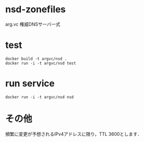 # nsd-zonefiles
arg.vc 権威DNSサーバ一式

# test

```
docker build -t argvc/nsd .
docker run -i -t argvc/nsd test
```

# run service 

```
docker run -i -t argvc/nsd nsd
```

# その他

頻繁に変更が予想されるIPv4アドレスに限り，TTL 3600とします．




